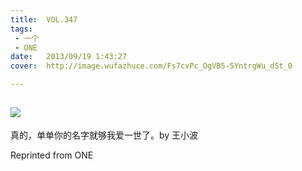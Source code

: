 ```yaml
---
title:	VOL.347
tags:
 - 一个
 - ONE
date:	2013/09/19 1:43:27
cover:	http://image.wufazhuce.com/Fs7cvPc_OgVB5-5YntrgWu_dSt_0

---
```

![](http://image.wufazhuce.com/Fs7cvPc_OgVB5-5YntrgWu_dSt_0)
---

真的，单单你的名字就够我爱一世了。by 王小波
 
Reprinted from ONE
